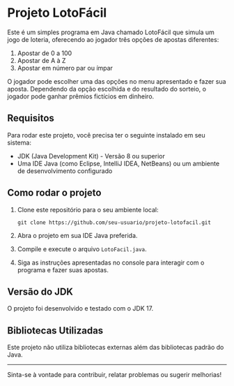 # Projeto LotoFácil

Este é um simples programa em Java chamado LotoFácil que simula um jogo de loteria, oferecendo ao jogador três opções de apostas diferentes:

1. Apostar de 0 a 100
2. Apostar de A à Z
3. Apostar em número par ou ímpar

O jogador pode escolher uma das opções no menu apresentado e fazer sua aposta. Dependendo da opção escolhida e do resultado do sorteio, o jogador pode ganhar prêmios fictícios em dinheiro.

## Requisitos

Para rodar este projeto, você precisa ter o seguinte instalado em seu sistema:

- JDK (Java Development Kit) - Versão 8 ou superior
- Uma IDE Java (como Eclipse, IntelliJ IDEA, NetBeans) ou um ambiente de desenvolvimento configurado

## Como rodar o projeto

1. Clone este repositório para o seu ambiente local:

   ```
   git clone https://github.com/seu-usuario/projeto-lotofacil.git
   ```

2. Abra o projeto em sua IDE Java preferida.

3. Compile e execute o arquivo `LotoFacil.java`.

4. Siga as instruções apresentadas no console para interagir com o programa e fazer suas apostas.

## Versão do JDK

O projeto foi desenvolvido e testado com o JDK 17.

## Bibliotecas Utilizadas

Este projeto não utiliza bibliotecas externas além das bibliotecas padrão do Java.

---

Sinta-se à vontade para contribuir, relatar problemas ou sugerir melhorias!
